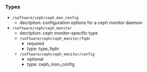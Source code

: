 ### Types

- `/software/ceph/ceph_mon_config`
    - decription:  configuration options for a ceph monitor daemon 
- `/software/ceph/ceph_monitor`
    - decription:  ceph monitor-specific type 
    - `/software/ceph/ceph_monitor/fqdn`
        - required
        - type: type_fqdn
    - `/software/ceph/ceph_monitor/config`
        - optional
        - type: ceph_mon_config

